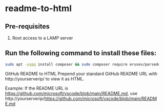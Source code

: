 # readme-to-html

## Pre-requisites
1. Root access to a LAMP server

## Run the following command to install these files:
```bash
sudo apt -yqqq install composer && sudo composer require erusev/parsedown -n && sudo wget -Nqq https://raw.githubusercontent.com/danielcregg/readme-to-html/main/index.html https://raw.githubusercontent.com/danielcregg/readme-to-html/main/convert.php https://raw.githubusercontent.com/danielcregg/readme-to-html/main/readmeProcessor.js -P /var/www/html/
```

GitHub README to HTML
Prepend your standard GitHub README URL with http://yourserverip/ to view it as HTML.

Example: If the README URL is https://github.com/microsoft/vscode/blob/main/README.md, use http://yourserverip/https://github.com/microsoft/vscode/blob/main/README.md
